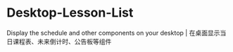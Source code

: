 # Desktop-Lesson-List
Display the schedule and other components on your desktop | 在桌面显示当日课程表、未来倒计时、公告板等组件
